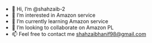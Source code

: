 - 👋 Hi, I’m @shahzaib-2
- 👀 I’m interested in Amazon service  
- 🌱 I’m currently learning Amazon service
- 💞️ I’m looking to collaborate on Amazon PL  
- 📫 Feel free to contact me shahzaibhanif98@gmail.com 
<!---
shahzaib-2/shahzaib-2 is a ✨ special ✨ repository because its `README.md` (this file) appears on your GitHub profile.
You can click the Preview link to take a look at your changes.
--->
